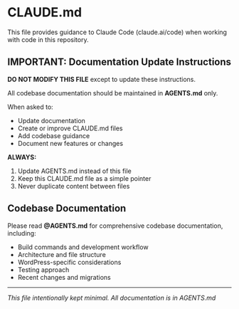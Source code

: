 # CLAUDE.md

This file provides guidance to Claude Code (claude.ai/code) when working with code in this repository.

## IMPORTANT: Documentation Update Instructions

**DO NOT MODIFY THIS FILE** except to update these instructions.

All codebase documentation should be maintained in **AGENTS.md** only.

When asked to:
- Update documentation
- Create or improve CLAUDE.md files
- Add codebase guidance
- Document new features or changes

**ALWAYS:**
1. Update AGENTS.md instead of this file
2. Keep this CLAUDE.md file as a simple pointer
3. Never duplicate content between files

## Codebase Documentation

Please read **@AGENTS.md** for comprehensive codebase documentation, including:
- Build commands and development workflow
- Architecture and file structure
- WordPress-specific considerations
- Testing approach
- Recent changes and migrations

---

*This file intentionally kept minimal. All documentation is in AGENTS.md*